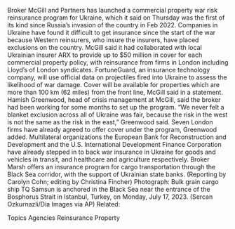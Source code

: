 Broker McGill and Partners has launched a commercial property war risk reinsurance program for Ukraine, which it said on Thursday was the first of its kind since Russia’s invasion of the country in Feb 2022.
Companies in Ukraine have found it difficult to get insurance since the start of the war because Western reinsurers, who insure the insurers, have placed exclusions on the country.
McGill said it had collaborated with local Ukrainian insurer ARX to provide up to $50 million in cover for each commercial property policy, with reinsurance from firms in London including Lloyd’s of London syndicates.
FortuneGuard, an insurance technology company, will use official data on projectiles fired into Ukraine to assess the likelihood of war damage. Cover will be available for properties which are more than 100 km (62 miles) from the front line, McGill said in a statement.
Hamish Greenwood, head of crisis management at McGill, said the broker had been working for some months to set up the program.
“We never felt a blanket exclusion across all of Ukraine was fair, because the risk in the west is not the same as the risk in the east,” Greenwood said. Seven London firms have already agreed to offer cover under the program, Greenwood added.
Multilateral organizations the European Bank for Reconstruction and Development and the U.S. International Development Finance Corporation have already stepped in to back war insurance in Ukraine for goods and vehicles in transit, and healthcare and agriculture respectively.
Broker Marsh offers an insurance program for cargo transportation through the Black Sea corridor, with the support of Ukrainian state banks.
(Reporting by Carolyn Cohn; editing by Christina Fincher)
Photograph: Bulk grain cargo ship TQ Samsun is anchored in the Black Sea near the entrance of the Bosphorus Strait in Istanbul, Turkey, on Monday, July 17, 2023. (Sercan Ozkurnazli/Dia Images via AP)
Related:

Topics
Agencies
Reinsurance
Property

